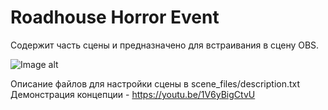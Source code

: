 # Roadhouse Horror Event

Содержит часть сцены и предназначено для встраивания в сцену OBS.

![Image alt](https://github.com/DiZZert/Horror_event/blob/main/scene_files/screenshot.png)

Описание файлов для настройки сцены в scene_files/description.txt
Демонстрация концепции - https://youtu.be/1V6yBigCtvU
